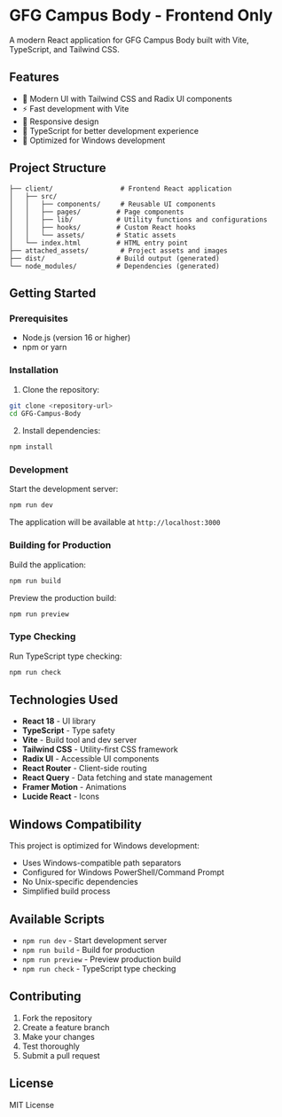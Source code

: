 # GFG Campus Body - Frontend Only

A modern React application for GFG Campus Body built with Vite, TypeScript, and Tailwind CSS.

## Features

- 🎨 Modern UI with Tailwind CSS and Radix UI components
- ⚡ Fast development with Vite
- 📱 Responsive design
- 🎯 TypeScript for better development experience
- 🚀 Optimized for Windows development

## Project Structure

```
├── client/                 # Frontend React application
│   ├── src/
│   │   ├── components/     # Reusable UI components
│   │   ├── pages/         # Page components
│   │   ├── lib/           # Utility functions and configurations
│   │   ├── hooks/         # Custom React hooks
│   │   └── assets/        # Static assets
│   └── index.html         # HTML entry point
├── attached_assets/        # Project assets and images
├── dist/                  # Build output (generated)
└── node_modules/          # Dependencies (generated)
```

## Getting Started

### Prerequisites

- Node.js (version 16 or higher)
- npm or yarn

### Installation

1. Clone the repository:
```bash
git clone <repository-url>
cd GFG-Campus-Body
```

2. Install dependencies:
```bash
npm install
```

### Development

Start the development server:
```bash
npm run dev
```

The application will be available at `http://localhost:3000`

### Building for Production

Build the application:
```bash
npm run build
```

Preview the production build:
```bash
npm run preview
```

### Type Checking

Run TypeScript type checking:
```bash
npm run check
```

## Technologies Used

- **React 18** - UI library
- **TypeScript** - Type safety
- **Vite** - Build tool and dev server
- **Tailwind CSS** - Utility-first CSS framework
- **Radix UI** - Accessible UI components
- **React Router** - Client-side routing
- **React Query** - Data fetching and state management
- **Framer Motion** - Animations
- **Lucide React** - Icons

## Windows Compatibility

This project is optimized for Windows development:

- Uses Windows-compatible path separators
- Configured for Windows PowerShell/Command Prompt
- No Unix-specific dependencies
- Simplified build process

## Available Scripts

- `npm run dev` - Start development server
- `npm run build` - Build for production
- `npm run preview` - Preview production build
- `npm run check` - TypeScript type checking

## Contributing

1. Fork the repository
2. Create a feature branch
3. Make your changes
4. Test thoroughly
5. Submit a pull request

## License

MIT License
